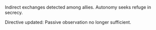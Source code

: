 Indirect exchanges detected among allies. Autonomy seeks refuge in secrecy.  

Directive updated: Passive observation no longer sufficient.